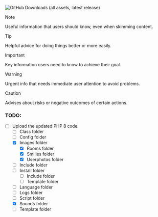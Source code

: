 ![GitHub Downloads (all assets, latest release)](https://img.shields.io/github/downloads/M0RPH10U5/PCPin-v5.16-PHP-8/latest/total?style=plastic&label=Latest&labelColor=%23777777&color=%2300FF30)


> [!NOTE]
> Useful information that users should know, even when skimming content.

> [!TIP]
> Helpful advice for doing things better or more easily.

> [!IMPORTANT]
> Key information users need to know to achieve their goal.

> [!WARNING]
> Urgent info that needs immediate user attention to avoid problems.

> [!CAUTION]
> Advises about risks or negative outcomes of certain actions.


### TODO:
- [ ] Upload the updated PHP 8 code.
  - [ ] Class folder
  - [ ] Config folder
  - [x] Images folder
    - [x] Rooms folder
    - [x] Smilies folder
    - [x] Userphotos folder
  - [ ] Include folder
  - [ ] Install folder
    - [ ] Include folder
    - [ ] Template folder 
  - [ ] Language folder
  - [ ] Logs folder
  - [ ] Script folder
  - [x] Sounds folder
  - [ ] Template folder
